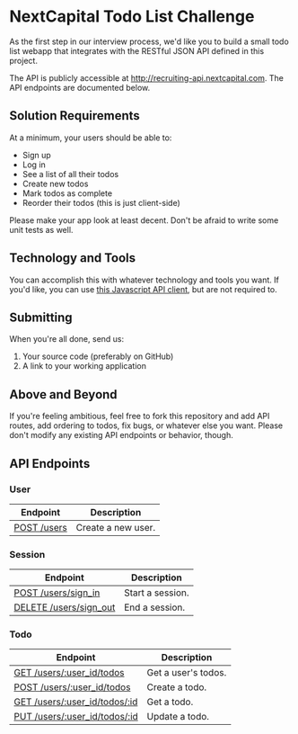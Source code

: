 # NextCapital Todo List Challenge

As the first step in our interview process, we'd like you to build a small todo list webapp that integrates with the RESTful JSON API defined in this project.

The API is publicly accessible at http://recruiting-api.nextcapital.com. The API endpoints are documented below.

## Solution Requirements

At a minimum, your users should be able to:

* Sign up
* Log in
* See a list of all their todos
* Create new todos
* Mark todos as complete
* Reorder their todos (this is just client-side)

Please make your app look at least decent. Don't be afraid to write some unit tests as well.

## Technology and Tools

You can accomplish this with whatever technology and tools you want. If you'd like, you can use [this Javascript API client](https://github.com/clarkr/nextcapital-todo-api-client-jquery), but are not required to.

## Submitting

When you're all done, send us:

1. Your source code (preferably on GitHub)
1. A link to your working application

## Above and Beyond

If you're feeling ambitious, feel free to fork this repository and add API routes, add ordering to todos, fix bugs, or whatever else you want. Please don't modify any existing API endpoints or behavior, though.

## API Endpoints

### User

| Endpoint                               | Description        |
| -------------------------------------- | ------------------ |
| [POST /users](/public/user.md#post-users) | Create a new user. |

### Session

| Endpoint                                                            | Description         |
| ------------------------------------------------------------------- | ------------------- |
| [POST /users/sign_in](/public/session.md#post-userssign_in)            | Start a session.    |
| [DELETE /users/sign_out](/public/session.md#delete-userssign_out)      | End a session.      |

### Todo

| Endpoint                                                            | Description         |
| ------------------------------------------------------------------- | ------------------- |
| [GET /users/:user_id/todos](/public/todo.md#get-usersuser_idtodos)     | Get a user's todos. |
| [POST /users/:user_id/todos](/public/todo.md#post-usersuser_idtodos)   | Create a todo.      |
| [GET /users/:user_id/todos/:id](/public/todo.md#get-usersuser_idtodos) | Get a todo.         |
| [PUT /users/:user_id/todos/:id](/public/todo.md#put-usersuser_idtodos) | Update a todo.      |
